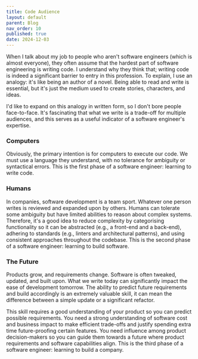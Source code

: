 ```yaml
---
title: Code Audience
layout: default
parent: Blog
nav_order: 10
published: true
date: 2024-12-03
---
```


<!-- Take home message: Basic software code is for computers, good code is for humans, great code is for the future -->

When I talk about my job to people who aren't software engineers (which is almost everyone), they often assume that the hardest part
of software engineering is writing code. I understand why they think that; writing code is indeed a significant barrier to entry in
this profession. To explain, I use an analogy: it's like being an author of a novel. Being able to read and write is essential, but
it's just the medium used to create stories, characters, and ideas.

I'd like to expand on this analogy in written form, so I don't bore people face-to-face. It's fascinating that what we write is a
trade-off for multiple audiences, and this serves as a useful indicator of a software engineer's expertise.

### Computers

Obviously, the primary intention is for computers to execute our code. We must use a language they understand, with no tolerance for
ambiguity or syntactical errors.
This is the first phase of a software engineer: learning to write code.

### Humans

In companies, software development is a team sport. Whatever one person writes is reviewed and expanded upon by others. Humans can
tolerate some ambiguity but have limited abilities to reason about complex systems. Therefore, it's a good idea to reduce complexity
by categorising functionality so it can be abstracted (e.g., a front-end and a back-end), adhering to standards (e.g., linters and
architectural patterns), and using consistent approaches throughout the codebase.
This is the second phase of a software engineer: learning to build software.

### The Future

Products grow, and requirements change. Software is often tweaked, updated, and built upon. What we write today can significantly
impact the ease of development tomorrow. The ability to predict future requirements and build accordingly is an extremely valuable
skill, it can mean the difference between a simple update or a significant refactor.

This skill requires a good understanding of your product so you can predict possible requirements. You need a strong understanding
of software cost and business impact to make efficient trade-offs and justify spending extra time future-proofing certain features.
You need influence among product decision-makers so you can guide them towards a future where product requirements and software
capabilities align.
This is the third phase of a software engineer: learning to build a company.
